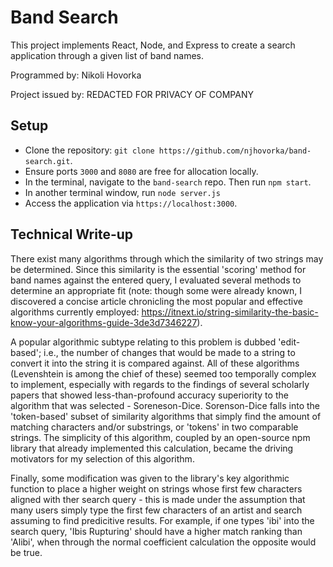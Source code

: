 # Band Search

This project implements React, Node, and Express to create a search application through a given list of band names. 

Programmed by: Nikoli Hovorka

Project issued by: REDACTED FOR PRIVACY OF COMPANY


## Setup

- Clone the repository: `git clone https://github.com/njhovorka/band-search.git`. 
- Ensure ports `3000` and `8080` are free for allocation locally.
- In the terminal, navigate to the `band-search` repo. Then run `npm start`.
- In another terminal window, run `node server.js`
- Access the application via `https://localhost:3000`.

## Technical Write-up

There exist many algorithms through which the similarity of two strings may be determined. Since this similarity is the essential 'scoring' method for band names against the entered query, I evaluated several methods to determine an appropriate fit (note: though some were already known, I discovered a concise article chronicling the most popular and effective algorithms currently employed: https://itnext.io/string-similarity-the-basic-know-your-algorithms-guide-3de3d7346227). 

A popular algorithmic subtype relating to this problem is dubbed 'edit-based'; i.e., the number of changes that would be made to a string to convert it into the string it is compared against. All of these algorithms (Levenshtein is among the chief of these) seemed too temporally complex to implement, especially with regards to the findings of several scholarly papers that showed less-than-profound accuracy superiority to the algorithm that was selected - Soreneson-Dice. Sorenson-Dice falls into the 'token-based' subset of similarity algorithms that simply find the amount of matching characters and/or substrings, or 'tokens' in two comparable strings. The simplicity of this algorithm, coupled by an open-source npm library that already implemented this calculation, became the driving motivators for my selection of this algorithm. 

Finally, some modification was given to the library's key algorithmic function to place a higher weight on strings whose first few characters aligned with ther search query - this is made under the assumption that many users simply type the first few characters of an artist and search assuming to find predicitive results. For example, if one types 'ibi' into the search query, 'Ibis Rupturing' should have a higher match ranking than 'Alibi', when through the normal coefficient calculation the opposite would be true. 
